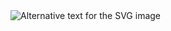 <img src="https://zyne-bot.vercel.app/api/image?width=890&height=180&fill=ffffff&color=000000&text=⚛&size=180" alt="Alternative text for the SVG image"/>
